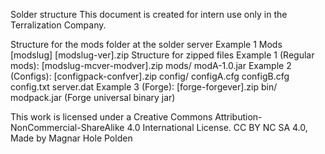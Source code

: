 Solder structure
This document is created for intern use only in the Terralization Company.

Structure for the mods folder at the solder server
Example 1
    Mods
        [modslug]
            [modslug-ver].zip
Structure for zipped files
Example 1 (Regular mods):
    [modslug-mcver-modver].zip
        mods/
            modA-1.0.jar
Example 2 (Configs):
    [configpack-confver].zip
        config/
            configA.cfg
            configB.cfg
            config.txt
        server.dat
Example 3 (Forge):
    [forge-forgever].zip
        bin/
            modpack.jar (Forge universal binary jar)


This work is licensed under a Creative Commons Attribution-NonCommercial-ShareAlike 4.0 International License. 
CC BY NC SA 4.0, Made by Magnar Hole Polden
